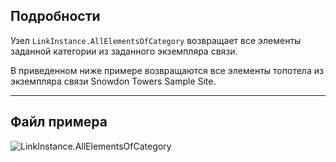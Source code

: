 ## Подробности
Узел `LinkInstance.AllElementsOfCategory` возвращает все элементы заданной категории из заданного экземпляра связи.

В приведенном ниже примере возвращаются все элементы топотела из экземпляра связи Snowdon Towers Sample Site.
___
## Файл примера

![LinkInstance.AllElementsOfCategory](./Revit.Elements.LinkInstance.AllElementsOfCategory_img.jpg)
